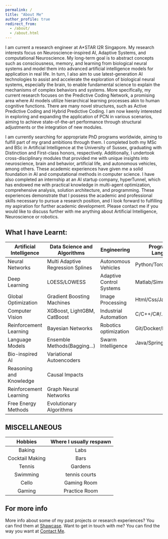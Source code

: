 ```yaml
---
permalink: /
title: "About Me"
author_profile: true
redirect_from: 
  - /about/
  - /about.html
---
```


I am current a research engineer at A*STAR I2R Singapore. My research interests focus on Neuroscience-inspired AI, Adaptive Systems, and computational Neuroscience. My long-term goal is to abstract concepts such as consciousness, memory, and learning from biological neural systems and model them into advanced artificial intelligence models for application in real life. In turn, I also aim to use latest-generation AI technologies to assist and accelerate the exploration of biological neural systems, especially the brain, to enable fundamental science to explain the mechanisms of complex behaviors and systems. More specifically, my current research focuses on the Predictive Coding Network, a promising area where AI models utilize hierarchical learning processes akin to human cognitive functions. There are many novel structures, such as Active Predictive Coding and Hybrid Predictive Coding. I am now keenly interested in exploring and expanding the application of PCN in various scenarios, aiming to achieve state-of-the-art performance through structural adjustments or the integration of new modules.


I am currently searching for appropriate PhD programs worldwide, aiming to fulfill part of my grand ambitions through them. I completed both my MSc and BSc in Artificial Intelligence at the University of Sussex, graduating with Distinction and First-class honors, respectively. Additionally, I undertook cross-disciplinary modules that provided me with unique insights into neuroscience, brain and behavior, artificial life, and autonomous vehicles, among others. These academic experiences have given me a solid foundation in AI and computational methods in computer science. I have also completed an internship at an AI startup company, hyperTunnel, which has endowed me with practical knowledge in multi-agent optimization, comprehensive analysis, solution architecture, and programming. These experiences demonstrate that I possess the academic and professional skills necessary to pursue a research position, and I look forward to fulfilling my aspiration for further academic development. Please contact me if you would like to discuss further with me anything about Artificial Intelligence, Neuroscience or robotics.

What I have Learnt:
------
| Artificial Intelligence | Data Science and Algorithms       | Engineering               | Programming Languages   |
| --------                | --------                          | --------                  | --------                |
| Neural Networks         | Multi Adaptive Regression Splines | Autonomous Vehicles       | Python/Torch/Tensorflow |
| Deep Learning           | LOESS/LOWESS                      | Adaptive Control Systems  | Matlab/Simulink         |
| Global Optimization     | Gradient Boosting Machines        | Image Processing          | Html/Css/Javascript     |
| Computer Vision         | XGBoost, LightGBM, CatBoost       | Industrial Automation     | C/C++/C#/.Net/Unity3D   |
| Reinforcement Learning  | Bayesian Networks                 | Robotics  optimization    | Git/Docker/Bash/Shell   |
| Language Models         | Ensemble Methods(Bagging...)      | Swarm Intelligence        | Java/SpringBoot         |
| Bio-inspired AI         | Variational Autoencoders          |                           |                         |
| Reasoning and Knowledge | Causal Impacts                    |                           |                         |
| Reinforcement Learning  | Graph Neural Networks             |                           |                         |
| Free Energy Methods     | Evolutionary Algorithms           |                           |                         |

MISCELLANEOUS
------
| Hobbies          | Where I usually respawn     |
| :-------:        | :-------:                   |
| Baking           | Labs                        |
| Cocktail Making  | Bars                        |
| Tennis           | Gardens                     |
| Swimming         | tennis courts               |
| Cello            | Gaming Room                 |
| Gaming           | Practice Room               |

For more info
------
More info about some of my past projects or research experiences? You can find them at [Shawcase](https://dashpulsar.github.io/portfolio/). 
Want to get in touch with me? You can find the way you want at [Contact Me](https://dashpulsar.github.io/teacher/).
